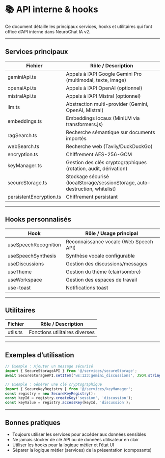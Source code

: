 # 📚 API interne & hooks

Ce document détaille les principaux services, hooks et utilitaires qui font office d’API interne dans NeuroChat IA v2.

---

## Services principaux

| Fichier                | Rôle / Description                                                                 |
|------------------------|----------------------------------------------------------------------------------|
| geminiApi.ts           | Appels à l’API Google Gemini Pro (multimodal, texte, image)                       |
| openaiApi.ts           | Appels à l’API OpenAI (optionnel)                                                 |
| mistralApi.ts          | Appels à l’API Mistral (optionnel)                                                |
| llm.ts                 | Abstraction multi-provider (Gemini, OpenAI, Mistral)                              |
| embeddings.ts          | Embeddings locaux (MiniLM via transformers.js)                                    |
| ragSearch.ts           | Recherche sémantique sur documents importés                                       |
| webSearch.ts           | Recherche web (Tavily/DuckDuckGo)                                                 |
| encryption.ts          | Chiffrement AES-256-GCM                                                           |
| keyManager.ts          | Gestion des clés cryptographiques (rotation, audit, dérivation)                    |
| secureStorage.ts       | Stockage sécurisé (localStorage/sessionStorage, auto-destruction, whitelist)       |
| persistentEncryption.ts| Chiffrement persistant                                                            |

---

## Hooks personnalisés

| Hook                    | Rôle / Usage principal                                  |
|-------------------------|--------------------------------------------------------|
| useSpeechRecognition    | Reconnaissance vocale (Web Speech API)                 |
| useSpeechSynthesis      | Synthèse vocale configurable                           |
| useDiscussions          | Gestion des discussions/messages                       |
| useTheme                | Gestion du thème (clair/sombre)                       |
| useWorkspace            | Gestion des espaces de travail                         |
| use-toast               | Notifications toast                                   |

---

## Utilitaires

| Fichier      | Rôle / Description                       |
|--------------|------------------------------------------|
| utils.ts     | Fonctions utilitaires diverses           |

---

## Exemples d’utilisation

```typescript
// Exemple : Ajouter un message sécurisé
import { SecureStorageAPI } from '@/services/secureStorage';
await SecureStorageAPI.setItem('ws:123:gemini_discussions', JSON.stringify(messages));

// Exemple : Générer une clé cryptographique
import { SecureKeyRegistry } from '@/services/keyManager';
const registry = new SecureKeyRegistry();
const keyId = registry.createKey('session', 'discussion');
const keyValue = registry.accessKey(keyId, 'discussion');
```

---

## Bonnes pratiques

- Toujours utiliser les services pour accéder aux données sensibles
- Ne jamais stocker de clé API ou de données utilisateur en clair
- Utiliser les hooks pour la logique métier et l’état UI
- Séparer la logique métier (services) de la présentation (composants)